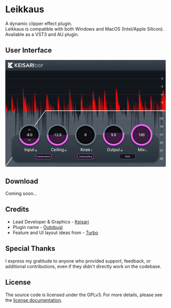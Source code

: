 # Leikkaus

A dynamic clipper effect plugin.
<br>
Leikkaus is compatible with both Windows and MacOS (Intel/Apple Silicon). Available as a VST3 and AU plugin.

## User Interface

![User Interface](Docs/User_Interface.jpg)

## Download

Coming soon...

## Credits

- Lead Developer & Graphics - [Keisari](https://github.com/EemilAhonen)
- Plugin name - [Outobugi](https://github.com/outobugi)
- Feature and UI layout ideas from - [Turbo](https://www.youtube.com/@TurboA)

## Special Thanks

I express my gratitude to anyone who provided support, feedback, or additional contributions, even if they didn't directly work on the codebase.

## License

The source code is licensed under the GPLv3. For more details, please see the [license documentation](LICENSE).
